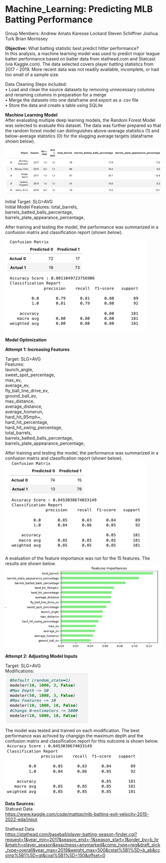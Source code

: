 # Machine_Learning: Predicting MLB Batting Performance

Group Members:
Andrew Amato
Karesse Lockard
Steven Schiffner
Joshua Turk
Brian Morrissey


**Objective:** What batting statistic best predict hitter performance?  
In this analysis, a machine learning model was used to predict major league batter performance based on batter data from stathead.com and Statcast (via Kaggle.com). The data selected covers player batting statistics from 2017 – 2019. More recent data was not readily available, incomplete, or had too small of a sample size.

Data Cleaning Steps included:  
•	Load and clean the source datasets by removing unnecessary columns and renaming columns in preparation for a merge  
•	Merge the datasets into one dataframe and export as a .csv file  
•	Store the data and create a table using SQLite  

**Machine Learning Model**  
After evaluating multiple deep learning models, the Random Forest Model was selected to evaluate this dataset. The data was further prepared so that the random forest model can distinguishes above-average statistics (1) and below-average statistics (0) for the slugging average targets (dataframe shown below). 

![Initial DataFrame](Images/Initial_df.png)


Initial Target: SLG>AVG  
Initial Model Features:
                    	total_barrels,	
                    	barrels_batted_balls_percentage,	
                    	barrels_plate_appearance_percentage,

After training and testing the model, the performance was summarized in a confusion matrix and classification report (shown below).

![image](Images/Initial_Model_CRpt.png)


**Model Optimization**

**Attempt 1: Increasing Features**

Target: SLG>AVG   
Features:   
      	launch_angle,   	
       	sweet_spot_percentage,    	
        max_ev,   	  
        average_ev,      	
        fly_ball_line_drive_ev,    	  
        ground_ball_ev,     	
        max_distance,     	
        average_distance,      	
      	average_homerun,   	  
       	hard_hit_95mph+,  	    
        hard_hit_percentage,      	
        hard_hit_swing_percentage,      	
        total_barrels,    	  
        barrels_batted_balls_percentage,    	  
        barrels_plate_appearance_percentage,      


After training and testing the model, the performance was summarized in a confusion matrix and classification report (shown below).  
![image](Images/Opt_1_CRpt.png)  





A evaluation of the feature importance was run for the 15 features. The results are shown below.     
![image](Images/Feature_Importances.png)

**Attempt 2: Adjusting Model Inputs**

Target: SLG>AVG     
Modifications:  
![image](Images/Opt_2_Mods.png)




The model was tested and trained on each modification. The best performance was achived by changign the maximum depth and the confusion matrix and classification report for this outcome is shown below.  
![image](Images/Opt_2_CRpt_best.png)


**Data Sources:**  
Statcast Data   
https://www.kaggle.com/code/mattop/mlb-batting-exit-velocity-2015-2022-eda/input

Stathead Data   
https://stathead.com/baseball/player-batting-season-finder.cgi?request=1&year_min=2017&season_end=-1&season_start=1&order_by=b_hr&match=player_season&exactness=anymarked&comp_type=reg&draft_pick_type=overall&year_max=2019&weight_max=500&cstat%5B1%5D=b_ab&ccomp%5B1%5D=gt&cval%5B1%5D=150&offset=0


